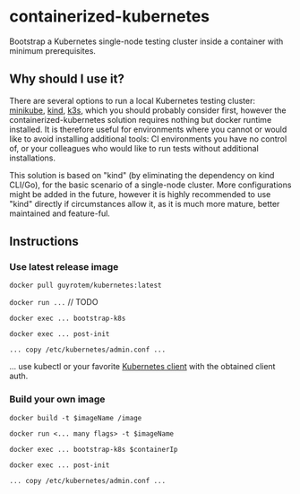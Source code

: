 # containerized-kubernetes
Bootstrap a Kubernetes single-node testing cluster inside a container with minimum prerequisites.

## Why should I use it?
There are several options to run a local Kubernetes testing cluster: [minikube](https://minikube.sigs.k8s.io/docs/), [kind](https://kind.sigs.k8s.io/), [k3s](https://k3s.io/), which you should probably consider first, however the containerized-kubernetes solution requires nothing but docker runtime installed.
It is therefore useful for environments where you cannot or would like to avoid installing additional tools: CI environments you have no control of, or your colleagues who would like to run tests without additional installations.

This solution is based on "kind" (by eliminating the dependency on kind CLI/Go), for the basic scenario of a single-node cluster. More configurations might be added in the future, however it is highly recommended to use "kind" directly if circumstances allow it, as it is much more mature, better maintained and feature-ful.

## Instructions

### Use latest release image

`docker pull guyrotem/kubernetes:latest`

`docker run ...`    //  TODO

`docker exec ... bootstrap-k8s` 

`docker exec ... post-init`

`... copy /etc/kubernetes/admin.conf ...`

... use kubectl or your favorite [Kubernetes client](https://kubernetes.io/docs/reference/using-api/client-libraries/) with the obtained client auth.  

### Build your own image
 
`docker build -t $imageName /image`

`docker run <... many flags> -t $imageName`

`docker exec ... bootstrap-k8s $containerIp`

`docker exec ... post-init`

`... copy /etc/kubernetes/admin.conf ...`